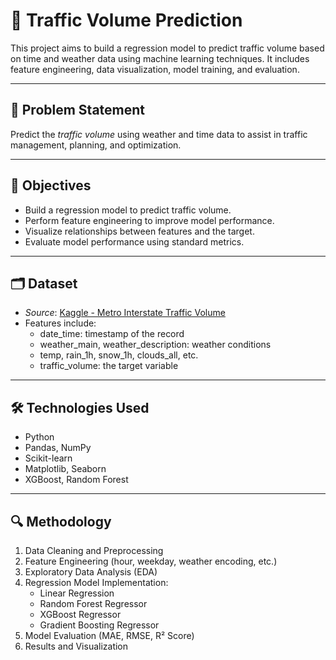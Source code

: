 # 🚦 Traffic Volume Prediction

This project aims to build a regression model to predict traffic volume based on time and weather data using machine learning techniques. It includes feature engineering, data visualization, model training, and evaluation.

---

## 📌 Problem Statement
Predict the *traffic volume* using weather and time data to assist in traffic management, planning, and optimization.

---

## 🎯 Objectives
- Build a regression model to predict traffic volume.
- Perform feature engineering to improve model performance.
- Visualize relationships between features and the target.
- Evaluate model performance using standard metrics.

---

## 🗂 Dataset
- *Source*: [Kaggle - Metro Interstate Traffic Volume](https://www.kaggle.com/uci/metro-interstate-traffic-volume)
- Features include:
  - date_time: timestamp of the record
  - weather_main, weather_description: weather conditions
  - temp, rain_1h, snow_1h, clouds_all, etc.
  - traffic_volume: the target variable

---

## 🛠 Technologies Used
- Python
- Pandas, NumPy
- Scikit-learn
- Matplotlib, Seaborn
- XGBoost, Random Forest

---

## 🔍 Methodology
1. Data Cleaning and Preprocessing
2. Feature Engineering (hour, weekday, weather encoding, etc.)
3. Exploratory Data Analysis (EDA)
4. Regression Model Implementation:
   - Linear Regression
   - Random Forest Regressor
   - XGBoost Regressor
   - Gradient Boosting Regressor
5. Model Evaluation (MAE, RMSE, R² Score)
6. Results and Visualization
